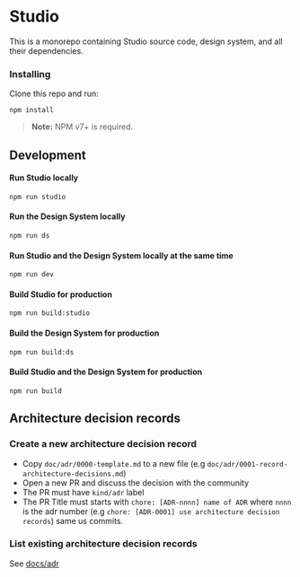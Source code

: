 # Studio

This is a monorepo containing Studio source code, design system, and all their dependencies.

### Installing

Clone this repo and run:

```
npm install
```

> **Note:** NPM v7+ is required.

## Development

#### Run Studio locally

```
npm run studio
```

#### Run the Design System locally

```
npm run ds
```

#### Run Studio and the Design System locally at the same time

```
npm run dev
```

#### Build Studio for production

```
npm run build:studio
```

#### Build the Design System for production

```
npm run build:ds
```

#### Build Studio and the Design System for production

```
npm run build
```

## Architecture decision records

### Create a new architecture decision record

- Copy `doc/adr/0000-template.md` to a new file (e.g `doc/adr/0001-record-architecture-decisions.md`)
- Open a new PR and discuss the decision with the community
- The PR must have `kind/adr` label
- The PR Title must starts with `chore: [ADR-nnnn] name of ADR` where `nnnn` is the adr number (e.g `chore: [ADR-0001] use architecture decision records`) same us commits.

### List existing architecture decision records

See [docs/adr](docs/adr)
